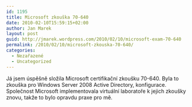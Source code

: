 ```yaml
---
id: 1195
title: Microsoft zkouška 70-640
date: 2010-02-10T15:59:15+02:00
author: Jan Marek
layout: post
guid: http://jmarek.wordpress.com/2010/02/10/microsoft-exam-70-640
permalink: /2010/02/10/microsoft-zkouska-70-640/
categories:
  - Nezařazené
  - Uncategorized
---
```

<div id="msgcns!6E7B9216726D07B8!252" class="bvMsg">
  Já jsem úspěšně složila Microsoft certifikační zkoušku 70-640. Byla to zkouška pro Windows Server 2008 Active Directory, konfigurace. Společnost Microsoft implementovala virtuální laboratoře k jejich zkoušky znovu, takže to bylo opravdu praxe pro mě.
</div>
